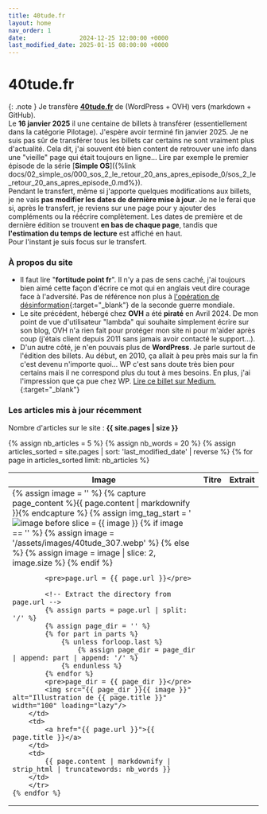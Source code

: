 ```yaml
---
title: 40tude.fr
layout: home
nav_order: 1
date:               2024-12-25 12:00:00 +0000
last_modified_date: 2025-01-15 08:00:00 +0000
---
```



# 40tude.fr 

{: .note }
Je transfère [**40tude.fr**](https://www.40tude.fr/) de (WordPress + OVH) vers (markdown + GitHub).  
Le **16 janvier 2025** il une centaine de billets à transférer (essentiellement dans la catégorie Pilotage). J'espère avoir terminé fin janvier 2025. Je ne suis pas sûr de transférer tous les billets car certains ne sont vraiment plus d'actualité. Cela dit, j'ai souvent été bien content de retrouver une info dans une "vieille" page qui était toujours en ligne... Lire par exemple le premier épisode de la série [**Simple OS**]({%link docs/02_simple_os/000_sos_2_le_retour_20_ans_apres_episode_0/sos_2_le_retour_20_ans_apres_episode_0.md%}).     
Pendant le transfert, même si j'apporte quelques modifications aux billets, je ne vais **pas modifier les dates de dernière mise à jour**. Je ne le ferai que si, après le transfert, je reviens sur une page pour y ajouter des compléments ou la réécrire complètement. Les dates de première et de dernière édition se trouvent **en bas de chaque page**, tandis que **l'estimation du temps de lecture** est affiché en haut.  
Pour l'instant je suis focus sur le transfert.

### À propos du site   
* Il faut lire "**fortitude point fr**". Il n'y a pas de sens caché, j'ai toujours bien aimé cette façon d'écrire ce mot qui en anglais veut dire courage face à l'adversité. Pas de référence non plus à [l'opération de désinformation](https://fr.wikipedia.org/wiki/Op%C3%A9ration_Fortitude){:target="_blank"} de la seconde guerre mondiale.  
* Le site précédent, hébergé chez **OVH** a été **piraté** en Avril 2024. De mon point de vue d'utilisateur "lambda" qui souhaite simplement écrire sur son blog, OVH n'a rien fait pour protéger mon site ni pour m'aider après coup (j'étais client depuis 2011 sans jamais avoir contacté le support...).
* D'un autre côté, je n'en pouvais plus de **WordPress**. Je parle surtout de l'édition des billets. Au début, en 2010, ça allait à peu près mais sur la fin c'est devenu n'importe quoi...  WP c'est sans doute très bien pour certains mais il ne correspond plus du tout à mes besoins. En plus, j'ai l'impression que ça pue chez WP. [Lire ce billet sur Medium.](https://medium.com/notes-and-theories/this-man-controls-40-of-the-internet-and-its-a-problem-1b37a66e6185){:target="_blank"}




### Les articles mis à jour récemment 

Nombre d'articles sur le site : **{{ site.pages | size }}**

<table>
  <thead>
    <tr>
      <th>Image</th>
      <th>Titre</th>
      <th>Extrait</th>
    </tr>
  </thead>
  <tbody>
    {% assign nb_articles = 5 %}
    {% assign nb_words = 20 %}
    {% assign articles_sorted = site.pages | sort: 'last_modified_date' | reverse %}
    {% for page in articles_sorted limit: nb_articles %}
        <tr>
        <td>
            <!-- Extract the image if it exists --> 
            {% assign image = '' %} 
            {% capture page_content %}{{ page.content | markdownify }}{% endcapture %} 
            {% assign img_tag_start = '<img src="' %} 
            {% assign img_tag_end = '"' %} 
            {% assign img_start_index = page_content | index: img_tag_start %} 
            {% if img_start_index %} 
                {% assign img_start_index = img_start_index | plus: img_tag_start.size %} 
                {% assign img_end_index = page_content | slice: img_start_index | index: img_tag_end %} 
                {% assign image = page_content | slice: img_start_index, img_end_index %} 
            {% endif %} 
            <pre>image before slice = {{ image }}</pre> 
            {% if image == '' %} 
                {% assign image = '/assets/images/40tude_307.webp' %} 
            {% else %} 
                {% assign image = image | slice: 2, image.size %} 
            {% endif %}

            <pre>page.url = {{ page.url }}</pre>
            
            <!-- Extract the directory from page.url --> 
            {% assign parts = page.url | split: '/' %} 
            {% assign page_dir = '' %} 
            {% for part in parts %} 
                {% unless forloop.last %} 
                    {% assign page_dir = page_dir | append: part | append: '/' %} 
                {% endunless %} 
            {% endfor %}
            <pre>page_dir = {{ page_dir }}</pre>
            <img src="{{ page_dir }}{{ image }}" alt="Illustration de {{ page.title }}" width="100" loading="lazy"/>
        </td>
        <td>
            <a href="{{ page.url }}">{{ page.title }}</a>
        </td>
        <td>
            {{ page.content | markdownify | strip_html | truncatewords: nb_words }}
        </td>
        </tr>
    {% endfor %}
  </tbody>
</table>



